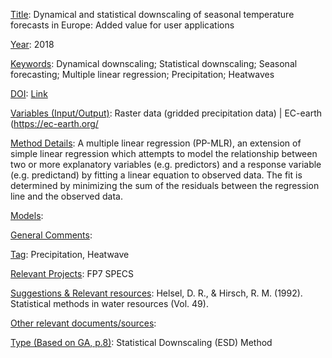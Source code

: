<ins>Title</ins>: Dynamical and statistical downscaling of seasonal temperature forecasts in Europe: Added value for user applications

<ins>Year</ins>: 2018

<ins>Keywords</ins>: Dynamical downscaling; Statistical downscaling; Seasonal forecasting; Multiple linear regression; Precipitation; Heatwaves

<ins>DOI</ins>: [Link](https://doi.org/10.1016/j.cliser.2017.06.004)

<ins>Variables (Input/Output)</ins>: Raster data (gridded precipitation data) | EC-earth (https://ec-earth.org/

<ins>Method Details</ins>: A multiple linear regression (PP-MLR), an extension of simple linear regression which attempts to model the relationship between two or more explanatory variables (e.g. predictors) and a response variable (e.g. predictand) by fitting a linear equation to observed data. The fit is determined by minimizing the sum of the residuals between the regression line and the observed data. 

<ins>Models</ins>:

<ins>General Comments</ins>: 

<ins>Tag</ins>: Precipitation, Heatwave

<ins>Relevant Projects</ins>: FP7 SPECS

<ins>Suggestions \& Relevant resources</ins>: Helsel, D. R., & Hirsch, R. M. (1992). Statistical methods in water resources (Vol. 49).

<ins>Other relevant documents/sources</ins>: 

<ins>Type (Based on GA, p.8)</ins>: Statistical Downscaling (ESD) Method 
